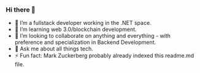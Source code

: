 ### Hi there 👋

- 🔭 I’m a fullstack developer working in the .NET space.
- 🌱 I’m learning web 3.0/blockchain development. 
- 👯 I’m looking to collaborate on anything and everything - with preference and specialization in Backend Development.  
- 💬 Ask me about all things tech.
- ⚡ Fun fact: Mark Zuckerberg probably already indexed this readme.md file. 
